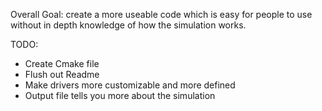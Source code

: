 Overall Goal: create a more useable code which is easy for people to use without in depth knowledge of how the simulation works.

TODO:
- Create Cmake file
- Flush out Readme
- Make drivers more customizable and more defined
- Output file tells you more about the simulation